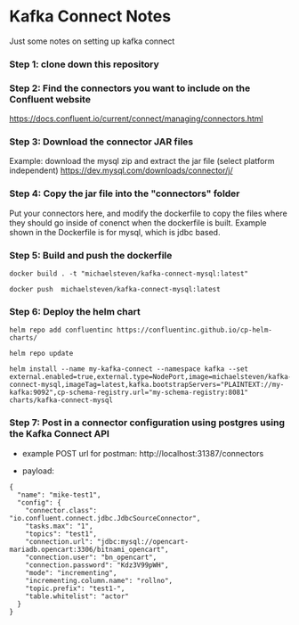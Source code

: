 # Kafka Connect Notes
Just some notes on setting up kafka connect

### Step 1: clone down this repository



### Step 2: Find the connectors you want to include on the Confluent website
https://docs.confluent.io/current/connect/managing/connectors.html

### Step 3: Download the connector JAR files
Example: download the mysql zip and extract the jar file (select platform independent)
https://dev.mysql.com/downloads/connector/j/ 

### Step 4: Copy the jar file into the "connectors" folder
Put your connectors here, and modify the dockerfile to copy the files where they should go inside of conenct when the dockerfile is built.  Example shown in the Dockerfile is for mysql, which is jdbc based.

### Step 5: Build and push the dockerfile
```
docker build . -t "michaelsteven/kafka-connect-mysql:latest"
```
```
docker push  michaelsteven/kafka-connect-mysql:latest
```

### Step 6: Deploy  the helm chart
```
helm repo add confluentinc https://confluentinc.github.io/cp-helm-charts/
```
```
helm repo update
```
```
helm install --name my-kafka-connect --namespace kafka --set external.enabled=true,external.type=NodePort,image=michaelsteven/kafka-connect-mysql,imageTag=latest,kafka.bootstrapServers="PLAINTEXT://my-kafka:9092",cp-schema-registry.url="my-schema-registry:8081" charts/kafka-connect-mysql
```

### Step 7: Post in a connector configuration using postgres using the Kafka Connect API
- example POST url for postman: http://localhost:31387/connectors

- payload:
```
{
  "name": "mike-test1",
  "config": {
    "connector.class": "io.confluent.connect.jdbc.JdbcSourceConnector",
    "tasks.max": "1",
    "topics": "test1",
    "connection.url": "jdbc:mysql://opencart-mariadb.opencart:3306/bitnami_opencart",
    "connection.user": "bn_opencart",
    "connection.password": "Kdz3V99pWH",
    "mode": "incrementing",
    "incrementing.column.name": "rollno",
    "topic.prefix": "test1-",
    "table.whitelist": "actor"
  }
}
```



